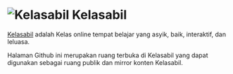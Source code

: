 ![Kelasabil](http://www.kelasabil.com/kaf/img/KAicon-2-64.png)
Kelasabil
=========

[Kelasabil](http://www.kelasabil.com/ "Kelasabil.com")  adalah Kelas online tempat belajar yang asyik, baik, interaktif, dan leluasa.

Halaman Github ini merupakan ruang terbuka di Kelasabil yang dapat digunakan sebagai ruang publik dan mirror konten Kelasabil. 

